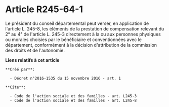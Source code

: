 # Article R245-64-1

Le président du conseil départemental peut verser, en application de l'article L. 245-8, les éléments de la prestation de
compensation relevant du 2° au 4° de l'article L. 245-3 directement à la ou aux personnes physiques ou morales choisies par
le bénéficiaire et conventionnées avec le département, conformément à la décision d'attribution de la commission des droits
et de l'autonomie.

**Liens relatifs à cet article**

	**Créé par**:

	  - Décret n°2016-1535 du 15 novembre 2016 - art. 1

	**Cite**:

	  - Code de l'action sociale et des familles - art. L245-3
	  - Code de l'action sociale et des familles - art. L245-8
